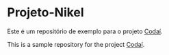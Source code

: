 # Projeto-Nikel

Este é um repositório de exemplo para o projeto [Codaí](https://plataforma.growdev.com.br/).

This is a sample repository for the project [Codaí](https://plataforma.growdev.com.br/).
